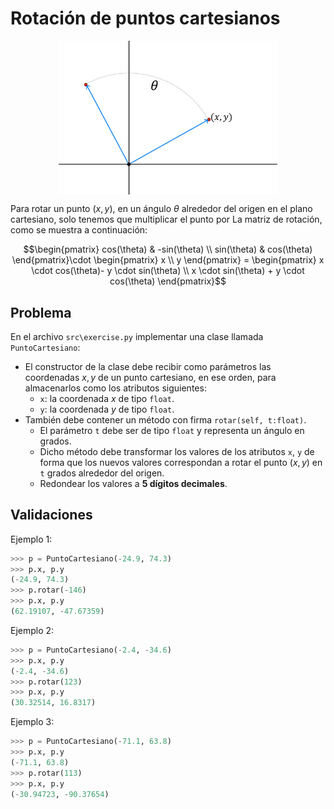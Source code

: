 Rotación de puntos cartesianos
================================================

<div style="display: flex; justify-content:center;">
    <img src="rotacion.jpg" width="350" height="100%">
</div>

Para rotar un punto $(x,y)$, en un ángulo $\theta$ alrededor del origen en el plano cartesiano, solo tenemos que multiplicar el punto por La matriz de rotación, como se muestra a continuación:

$$\begin{pmatrix}
cos(\theta) & -sin(\theta) \\
sin(\theta) & cos(\theta) 
\end{pmatrix}\cdot
\begin{pmatrix}
x  \\
y
\end{pmatrix}
= \begin{pmatrix}
x \cdot cos(\theta)- y \cdot sin(\theta)  \\
x \cdot sin(\theta) + y \cdot cos(\theta) 
\end{pmatrix}$$

Problema
--------

En el archivo `src\exercise.py` implementar una clase llamada `PuntoCartesiano`:

* El constructor de la clase debe recibir como parámetros las coordenadas $x,y$ de un punto cartesiano, en ese orden, para almacenarlos como los atributos siguientes:
    * `x`: la coordenada $x$ de tipo `float`.
    * `y`: la coordenada $y$ de tipo `float`.
* También debe contener un método con firma `rotar(self, t:float)`.
    * El parámetro `t` debe ser de tipo `float` y representa un ángulo en grados.
    * Dicho método debe transformar los valores de los atributos `x`, `y` de forma que los nuevos valores correspondan a rotar el punto $(x, y)$ en `t` grados alrededor del origen.
    * Redondear los valores a **5 dígitos decimales**.


Validaciones
------------

Ejemplo 1:
```python
>>> p = PuntoCartesiano(-24.9, 74.3) 
>>> p.x, p.y
(-24.9, 74.3)
>>> p.rotar(-146) 
>>> p.x, p.y      
(62.19107, -47.67359)
```

Ejemplo 2:
```python
>>> p = PuntoCartesiano(-2.4, -34.6)     
>>> p.x, p.y
(-2.4, -34.6)
>>> p.rotar(123)  
>>> p.x, p.y     
(30.32514, 16.8317)
```

Ejemplo 3:
```python
>>> p = PuntoCartesiano(-71.1, 63.8) 
>>> p.x, p.y
(-71.1, 63.8)
>>> p.rotar(113) 
>>> p.x, p.y     
(-30.94723, -90.37654)
```
